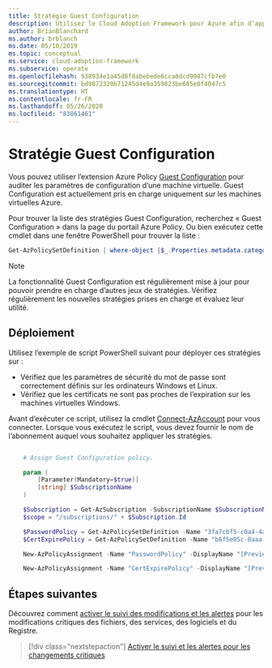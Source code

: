 ```yaml
---
title: Stratégie Guest Configuration
description: Utilisez le Cloud Adoption Framework pour Azure afin d’apprendre à tirer parti de l’extension Azure Policy Guest Configuration pour auditer les paramètres de configuration d’une machine virtuelle Azure.
author: BrianBlanchard
ms.author: brblanch
ms.date: 05/10/2019
ms.topic: conceptual
ms.service: cloud-adoption-framework
ms.subservice: operate
ms.openlocfilehash: 938934e1a45d8f8abebede6cca8dcd9987cfb7e0
ms.sourcegitcommit: bd9872320b71245d4e9a359823be685e0f4047c5
ms.translationtype: HT
ms.contentlocale: fr-FR
ms.lasthandoff: 05/26/2020
ms.locfileid: "83861461"
---
```

# <a name="guest-configuration-policy"></a>Stratégie Guest Configuration

Vous pouvez utiliser l’extension Azure Policy [Guest Configuration](https://docs.microsoft.com/azure/governance/policy/concepts/guest-configuration) pour auditer les paramètres de configuration d’une machine virtuelle. Guest Configuration est actuellement pris en charge uniquement sur les machines virtuelles Azure.

Pour trouver la liste des stratégies Guest Configuration, recherchez « Guest Configuration » dans la page du portail Azure Policy. Ou bien exécutez cette cmdlet dans une fenêtre PowerShell pour trouver la liste :

```powershell
Get-AzPolicySetDefinition | where-object {$_.Properties.metadata.category -eq "Guest Configuration"}
```

> [!NOTE]
> La fonctionnalité Guest Configuration est régulièrement mise à jour pour pouvoir prendre en charge d’autres jeux de stratégies. Vérifiez régulièrement les nouvelles stratégies prises en charge et évaluez leur utilité.

<!-- TODOBACKLOG: Update these links when available. 

By default, we recommend that you enable the following policies:

- **Preview:** Audit to verify that password-security settings are correct on Linux and Windows machines.
- Audit to verify that certificates are not nearing expiration on Windows VMs.

-->

## <a name="deployment"></a>Déploiement

Utilisez l’exemple de script PowerShell suivant pour déployer ces stratégies sur :

- Vérifiez que les paramètres de sécurité du mot de passe sont correctement définis sur les ordinateurs Windows et Linux.
- Vérifiez que les certificats ne sont pas proches de l’expiration sur les machines virtuelles Windows.

 Avant d’exécuter ce script, utilisez la cmdlet [Connect-AzAccount](https://docs.microsoft.com/powershell/module/az.accounts/connect-azaccount?view=azps-2.1.0) pour vous connecter. Lorsque vous exécutez le script, vous devez fournir le nom de l’abonnement auquel vous souhaitez appliquer les stratégies.

```powershell

    # Assign Guest Configuration policy.

    param (
        [Parameter(Mandatory=$true)]
        [string] $SubscriptionName
    )

    $Subscription = Get-AzSubscription -SubscriptionName $SubscriptionName
    $scope = "/subscriptions/" + $Subscription.Id

    $PasswordPolicy = Get-AzPolicySetDefinition -Name "3fa7cbf5-c0a4-4a59-85a5-cca4d996d5a6"
    $CertExpirePolicy = Get-AzPolicySetDefinition -Name "b6f5e05c-0aaa-4337-8dd4-357c399d12ae"

    New-AzPolicyAssignment -Name "PasswordPolicy" -DisplayName "[Preview]: Audit that password security settings are set correctly inside Linux and Windows machines" -Scope $scope -PolicySetDefinition $PasswordPolicy -AssignIdentity -Location eastus

    New-AzPolicyAssignment -Name "CertExpirePolicy" -DisplayName "[Preview]: Audit that certificates are not expiring on Windows VMs" -Scope $scope -PolicySetDefinition $CertExpirePolicy -AssignIdentity -Location eastus

```

## <a name="next-steps"></a>Étapes suivantes

Découvrez comment [activer le suivi des modifications et les alertes](./enable-tracking-alerting.md) pour les modifications critiques des fichiers, des services, des logiciels et du Registre.

> [!div class="nextstepaction"]
> [Activer le suivi et les alertes pour les changements critiques](./enable-tracking-alerting.md)
